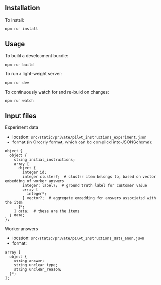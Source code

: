 ## Installation

To install:
```
npm run install
```

## Usage

To build a development bundle:
```
npm run build
```

To run a light-weight server:
```
npm run dev
```

To continuously watch for and re-build on changes:
```
npm run watch
```

## Input files
Experiment data
- location: `src/static/private/pilot_instructions_experiment.json`
- format (in Orderly format, which can be compiled into JSONSchema):
```
object {
  object {
    string initial_instructions;
    array [
      object {
        integer id;
        integer cluster?;  # cluster item belongs to, based on vector embedding of worker answers
        integer: label?;  # ground truth label for customer value
        array [
          integer*;
        ] vector?;  # aggregate embedding for answers associated with the item
      }*;
    ] data;  # these are the items
  } data;
};
```

Worker answers
- location: `src/static/private/pilot_instructions_data_anon.json`
- format:
```
array [
  object {
    string answer;
    string unclear_type;
    string unclear_reason;
  }*;
];
```
